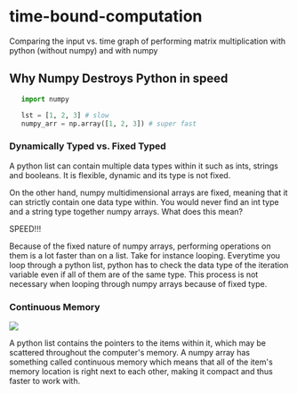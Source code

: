 # time-bound-computation

Comparing the input vs. time graph of performing matrix multiplication with python (without numpy) and with numpy

## Why Numpy Destroys Python in speed

```python
   import numpy

   lst = [1, 2, 3] # slow
   numpy_arr = np.array([1, 2, 3]) # super fast

```

### Dynamically Typed vs. Fixed Typed

A python list can contain multiple data types within it such as ints, strings and
booleans. It is flexible, dynamic and its type is not fixed.

On the other hand, numpy multidimensional arrays are fixed, meaning that it can
strictly contain one data type within. You would never find an int type and a string type together numpy arrays. What does this mean?

SPEED!!!

Because of the fixed nature of numpy arrays, performing operations on them is a lot faster than on a list. Take for instance looping. Everytime you loop through a python list, python has to check the data type of the iteration variable even if all of them are of the same type. This process is not necessary when looping through numpy arrays because of fixed type.

### Continuous Memory

![](https://www.stechies.com/userfiles/images/numpyint-4.jpg)

A python list contains the pointers to the items within it, which may be scattered throughout the computer's memory. A numpy array has something called continuous memory which means that all of the item's memory location is right next to each other, making it compact and thus faster to work with.
